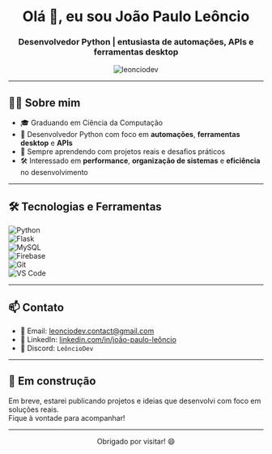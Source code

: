 <h1 align="center">Olá 👋, eu sou João Paulo Leôncio</h1>
<h3 align="center">Desenvolvedor Python | entusiasta de automações, APIs e ferramentas desktop</h3>

<p align="center">
  <img src="https://komarev.com/ghpvc/?username=leonciodev&label=Visualizações+do+perfil&color=0e75b6&style=flat" alt="leonciodev" />
</p>

---

## 👨‍💻 Sobre mim

- 🎓 Graduando em Ciência da Computação  
- 🐍 Desenvolvedor Python com foco em **automações**, **ferramentas desktop** e **APIs**  
- 🧠 Sempre aprendendo com projetos reais e desafios práticos  
- 🛠️ Interessado em **performance**, **organização de sistemas** e **eficiência** no desenvolvimento  

---

## 🛠️ Tecnologias e Ferramentas

![Python](https://img.shields.io/badge/Python-3670A0?style=for-the-badge&logo=python&logoColor=ffdd54)  
![Flask](https://img.shields.io/badge/Flask-000000?style=for-the-badge&logo=flask&logoColor=white)  
![MySQL](https://img.shields.io/badge/MySQL-00000F?style=for-the-badge&logo=mysql&logoColor=white)  
![Firebase](https://img.shields.io/badge/Firebase-ffca28?style=for-the-badge&logo=firebase&logoColor=black)  
![Git](https://img.shields.io/badge/Git-F05032?style=for-the-badge&logo=git&logoColor=white)  
![VS Code](https://img.shields.io/badge/VS_Code-007ACC?style=for-the-badge&logo=visual%20studio%20code&logoColor=white)

---

## 📫 Contato

- 📧 Email: [leonciodev.contact@gmail.com](mailto:leonciodev.contact@gmail.com)  
- 💼 LinkedIn: [linkedin.com/in/joão-paulo-leôncio](https://www.linkedin.com/in/jo%C3%A3o-paulo-le%C3%B4ncio-78071627b/)  
- 💬 Discord: `LeôncioDev`

---

## 🚧 Em construção

Em breve, estarei publicando projetos e ideias que desenvolvi com foco em soluções reais.  
Fique à vontade para acompanhar!

---

<p align="center">Obrigado por visitar! 😄</p>
